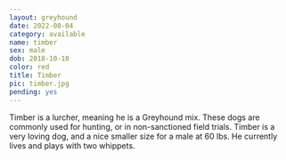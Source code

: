 ```yaml
---
layout: greyhound
date: 2022-08-04
category: available
name: timber
sex: male
dob: 2018-10-10
color: red
title: Timber
pic: timber.jpg
pending: yes
---
```

Timber is a lurcher, meaning he is a Greyhound mix. These dogs are commonly used for hunting, or in non-sanctioned field trials. Timber is a very loving dog, and a nice smaller size for a male at 60 lbs. He currently lives and plays with two whippets. 

